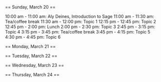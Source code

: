 == Sunday, March 20 ==

10:00 am - 11:00 am: Aly Deines, Introduction to Sage
11:00 am - 11:30 am: Tea/coffee break
11:30 am - 12:00 pm: Topic 1
12:15 pm - 12:45 pm: Topic 2
12:45 pm -  2:00 pm: Lunch
 2:00 pm -  2:30 pm: Topic 3
 2:45 pm -  3:15 pm: Topic 4
 3:15 pm -  3:45 pm: Tea/coffee break
 3:45 pm -  4:15 pm: Topic 5
 4:30 pm -  4:45 pm: Topic 6

== Monday, March 21 ==



== Tuesday, March 22 ==

== Wednesday, March 23 ==

== Thursday, March 24 ==
